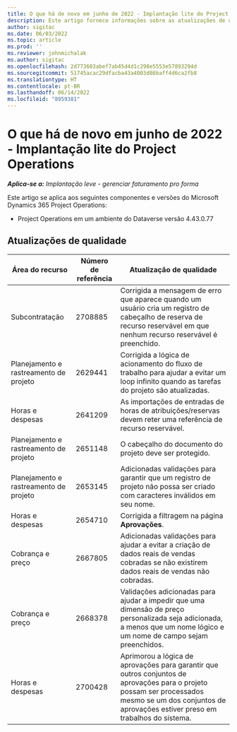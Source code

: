 ```yaml
---
title: O que há de novo em junho de 2022 - Implantação lite do Project Operations
description: Este artigo fornece informações sobre as atualizações de qualidade disponíveis na versão de junho de 2022 da implantação lite do Microsoft Dynamics 365 Project Operations.
author: sigitac
ms.date: 06/03/2022
ms.topic: article
ms.prod: ''
ms.reviewer: johnmichalak
ms.author: sigitac
ms.openlocfilehash: 2d773603abef7ab45d4d1c298e5553e57893294d
ms.sourcegitcommit: 51745acac29dfacba43a4003d86baff4d6ca2fb8
ms.translationtype: HT
ms.contentlocale: pt-BR
ms.lasthandoff: 06/14/2022
ms.locfileid: "8959381"
---
```

# <a name="whats-new-june-2022---project-operations-lite-deployment"></a>O que há de novo em junho de 2022 - Implantação lite do Project Operations

_**Aplica-se a:** Implantação leve - gerenciar faturamento pro forma_

Este artigo se aplica aos seguintes componentes e versões do Microsoft Dynamics 365 Project Operations:

- Project Operations em um ambiente do Dataverse versão 4.43.0.77

## <a name="quality-updates"></a>Atualizações de qualidade

| Área do recurso | Número de referência | Atualização de qualidade |
| --- | --- | --- |
| Subcontratação | 2708885 | Corrigida a mensagem de erro que aparece quando um usuário cria um registro de cabeçalho de reserva de recurso reservável em que nenhum recurso reservável é preenchido. |
| Planejamento e rastreamento de projeto | 2629441 | Corrigida a lógica de acionamento do fluxo de trabalho para ajudar a evitar um loop infinito quando as tarefas do projeto são atualizadas. |
| Horas e despesas | 2641209 | As importações de entradas de horas de atribuições/reservas devem reter uma referência de recurso reservável. |
| Planejamento e rastreamento de projeto | 2651148 | O cabeçalho do documento do projeto deve ser protegido.|
| Planejamento e rastreamento de projeto | 2653145 | Adicionadas validações para garantir que um registro de projeto não possa ser criado com caracteres inválidos em seu nome. |
| Horas e despesas | 2654710 | Corrigida a filtragem na página **Aprovações**. |
| Cobrança e preço | 2667805 | Adicionadas validações para ajudar a evitar a criação de dados reais de vendas cobradas se não existirem dados reais de vendas não cobradas. |
| Cobrança e preço | 2668378 | Validações adicionadas para ajudar a impedir que uma dimensão de preço personalizada seja adicionada, a menos que um nome lógico e um nome de campo sejam preenchidos. |
| Horas e despesas | 2700428 | Aprimorou a lógica de aprovações para garantir que outros conjuntos de aprovações para o projeto possam ser processados mesmo se um dos conjuntos de aprovações estiver preso em trabalhos do sistema. |
